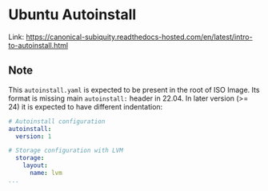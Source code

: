 # Ubuntu Autoinstall

Link: https://canonical-subiquity.readthedocs-hosted.com/en/latest/intro-to-autoinstall.html

## Note

This `autoinstall.yaml` is expected to be present in the root of ISO
Image. Its format is missing main `autoinstall:` header in 22.04. In
later version (>= 24) it is expected to have different indentation:

```yaml
# Autoinstall configuration
autoinstall:
  version: 1

# Storage configuration with LVM
  storage:
    layout:
      name: lvm
...
```

